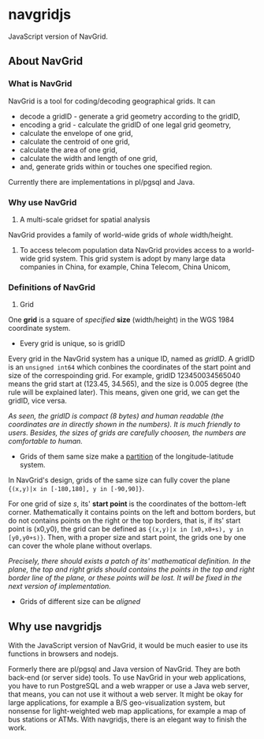 # navgridjs
JavaScript version of NavGrid. 

## About NavGrid ##
### What is NavGrid ## 

NavGrid is a tool for coding/decoding geographical grids. It can

+ decode a gridID - generate a grid geometry according to the gridID,
+ encoding a grid - calculate the gridID of one legal grid geometry,
+ calculate the envelope of one grid,
+ calculate the centroid of one grid,
+ calculate the area of one grid,
+ calculate the width and length of one grid,
+ and, generate grids within or touches one specified region. 

Currently there are implementations in pl/pgsql and Java. 

### Why use NavGrid ##

1. A multi-scale gridset for spatial analysis

NavGrid provides a family of world-wide grids of *whole* width/height.

1. To access telecom population data
NavGrid provides access to a world-wide grid system. This grid system is adopt by many large data companies in China, for example, China Telecom, China Unicom,

### Definitions of NavGrid ###

1. Grid

One **grid** is a square of *specified* **size** (width/height) in the WGS 1984 coordinate system. 

+ Every grid is unique, so is gridID

Every grid in the NavGrid system has a unique ID, named as *gridID*. A gridID is an `unsigned int64` which conbines the coordinates of the start point and size of the correspoinding grid. For example, gridID 123450034565040 means the grid start at (123.45, 34.565), and the size is 0.005 degree (the rule will be explained later). This means, given one grid, we can get the gridID, vice versa. 

*As seen, the gridID is compact (8 bytes) and human readable (the coordinates are in directly shown in the numbers). It is much friendly to users. Besides, the sizes of grids are carefully choosen, the numbers are comfortable to human.*

+ Grids of them same size make a [partition](https://www.mathwords.com/p/partition_of_a_set.htm) of the longitude-latitude system.

In NavGrid's design, grids of the same size can fully cover the plane `{(x,y)|x in [-180,180], y in [-90,90]}`. 

For one grid of size *s*, its' **start point** is the coordinates of the bottom-left corner. Mathematically it contains points on the left and bottom borders, but do not contains points on the right or the top borders, that is, if its' start point is (x0,y0), the grid can be defined as `{(x,y)|x in [x0,x0+s), y in [y0,y0+s)}`. Then, with a proper size and start point, the grids one by one can cover the whole plane without overlaps.

*Precisely, there should exists a patch of its' mathematical definition. In the plane, the top and right grids should contains the points in the top and right border line of the plane, or these points will be lost. It will be fixed in the next version of implementation.*

+ Grids of different size can be *aligned*
 

## Why use navgridjs

With the JavaScript version of NavGrid, it would be much easier to use its functions in browsers and nodejs.

Formerly there are pl/pgsql and Java version of NavGrid. They are both back-end (or server side) tools. To use NavGrid in your web applications, you have to run PostgreSQL and a web wrapper or use a Java web server, that means, you can not use it without a web server. It might be okay for large applications, for example a B/S geo-visualization system, but nonsense for light-weighted web map applications, for example a map of bus stations or ATMs. With navgridjs, there is an elegant way to finish the work.







